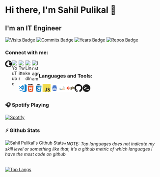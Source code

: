 # Hi there, I'm Sahil Pulikal  👋

## I'm an IT Engineer


[![Visits Badge](https://badges.pufler.dev/visits/SahilPulikal/SahilPulikal)](https://github.com/SahilPulikal)
[![Commits Badge](https://badges.pufler.dev/commits/all/SahilPulikal)](https://github.com/SahilPulikal)
[![Years Badge](https://badges.pufler.dev/years/SahilPulikal)](https://github.com/SahilPulikal)
[![Repos Badge](https://badges.pufler.dev/repos/SahilPulikal)](https://github.com/SahilPulikal)

### Connect with me:

[<img align="left" alt="Blog" width="22px" src="https://raw.githubusercontent.com/iconic/open-iconic/master/svg/globe.svg" />][website]
[<img align="left" alt="YouTube" width="22px" src="https://cdn.jsdelivr.net/npm/simple-icons@v3/icons/youtube.svg" />][youtube]
[<img align="left" alt="Twitter" width="22px" src="https://cdn.jsdelivr.net/npm/simple-icons@v3/icons/twitter.svg" />][twitter]
[<img align="left" alt="LinkedIn" width="22px" src="https://cdn.jsdelivr.net/npm/simple-icons@v3/icons/linkedin.svg" />][linkedin]
[<img align="left" alt="Instagram" width="22px" src="https://cdn.jsdelivr.net/npm/simple-icons@v3/icons/instagram.svg" />][instagram]

<br />

### Languages and Tools:

<img align="left" alt="Visual Studio Code" width="26px" src="https://raw.githubusercontent.com/github/explore/80688e429a7d4ef2fca1e82350fe8e3517d3494d/topics/visual-studio-code/visual-studio-code.png" />
<img align="left" alt="HTML5" width="26px" src="https://raw.githubusercontent.com/github/explore/80688e429a7d4ef2fca1e82350fe8e3517d3494d/topics/html/html.png" />
<img align="left" alt="CSS3" width="26px" src="https://raw.githubusercontent.com/github/explore/80688e429a7d4ef2fca1e82350fe8e3517d3494d/topics/css/css.png" />
<img align="left" alt="JavaScript" width="26px" src="https://raw.githubusercontent.com/github/explore/80688e429a7d4ef2fca1e82350fe8e3517d3494d/topics/javascript/javascript.png" />
<img align="left" alt="SQL" width="26px" src="https://raw.githubusercontent.com/github/explore/80688e429a7d4ef2fca1e82350fe8e3517d3494d/topics/sql/sql.png" />
<img align="left" alt="MySQL" width="26px" src="https://raw.githubusercontent.com/github/explore/80688e429a7d4ef2fca1e82350fe8e3517d3494d/topics/mysql/mysql.png" />
<img align="left" alt="Git" width="26px" src="https://raw.githubusercontent.com/github/explore/80688e429a7d4ef2fca1e82350fe8e3517d3494d/topics/git/git.png" />
<img align="left" alt="GitHub" width="26px" src="https://raw.githubusercontent.com/github/explore/78df643247d429f6cc873026c0622819ad797942/topics/github/github.png" />
<img align="left" alt="Terminal" width="26px" src="https://raw.githubusercontent.com/github/explore/80688e429a7d4ef2fca1e82350fe8e3517d3494d/topics/terminal/terminal.png" />

<br />

<br />


### 🎧  Spotify Playing
[![Spotify](https://spotify-now-playing.sahilpulikal.vercel.app/api/spotify)](https://open.spotify.com/user/315tckqo4ogfq44u7oz3yfozpeqm)

### :zap: Github Stats 

  <img align="left" alt="Sahil Pulikal's Github Stats" src="https://github-readme-stats.sahilpulikal.vercel.app/api?username=SahilPulikal&show_icons=true&hide_border=true" />

<h6><i> *NOTE: Top languages does not indicate my skill level or something like that, it's a github metric of which languages i have the most code on github </i></h6>

[![Top Langs](https://github-readme-stats.sahilpulikal.vercel.app/api/top-langs/?username=SahilPulikal&layout=compact)](https://github.com/SahilPulikal/github-readme-stats)



[website]: https://sahilpulikal.github.io/
[twitter]: https://twitter.com/sahilpulikal
[youtube]: https://www.youtube.com/channel/UCMpZnXAA2mWDP0EJOOhJhkA
[instagram]: https://instagram.com/sahilpulikal
[linkedin]: https://linkedin.com/in/sahilpulikal


<!--
**SahilPulikal/SahilPulikal** is a ✨ _special_ ✨ repository because its `README.md` (this file) appears on your GitHub profile.

Here are some ideas to get you started:

- 🔭 I’m currently working on ...
- 🌱 I’m currently learning ...
- 👯 I’m looking to collaborate on ...
- 🤔 I’m looking for help with ...
- 💬 Ask me about ...
- 📫 How to reach me: ...
- 😄 Pronouns: ...
- ⚡ Fun fact: ...
-->
